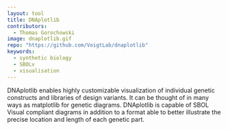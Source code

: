 ```yaml
---
layout: tool
title: DNAplotlib
contributors:
  - Thomas Gorochowski
image: dnaplotlib.gif
repo: "https://github.com/VoigtLab/dnaplotlib"
keywords:
  - synthetic biology
  - SBOLv
  - visualisation
---
```

DNAplotlib enables highly customizable visualization of individual genetic constructs and libraries of design variants. It can be thought of in many ways as matplotlib for genetic diagrams. DNAplotlib is capable of SBOL Visual compliant diagrams in addition to a format able to better illustrate the precise location and length of each genetic part.